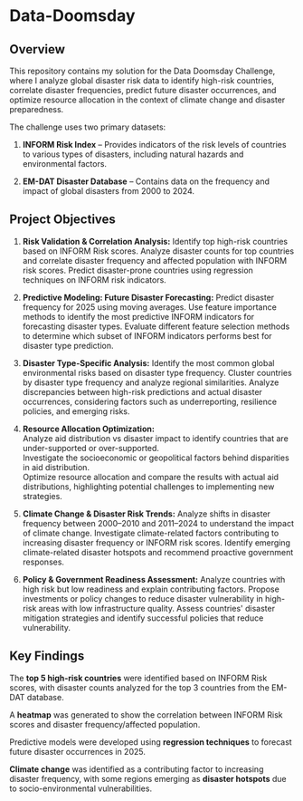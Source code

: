 # Data-Doomsday

## Overview
This repository contains my solution for the Data Doomsday Challenge, where I analyze global disaster risk data to identify high-risk countries, correlate disaster frequencies, predict future disaster occurrences, and optimize resource allocation in the context of climate change and disaster preparedness.

The challenge uses two primary datasets:

1. **INFORM Risk Index** – Provides indicators of the risk levels of countries to various types of disasters, including natural hazards and environmental factors.

2. **EM-DAT Disaster Database** – Contains data on the frequency and impact of global disasters from 2000 to 2024.

## Project Objectives
1. **Risk Validation & Correlation Analysis:**
  Identify top high-risk countries based on INFORM Risk scores.
  Analyze disaster counts for top countries and correlate disaster frequency and affected population with INFORM risk scores.
  Predict disaster-prone countries using regression techniques on INFORM risk indicators.

2. **Predictive Modeling: Future Disaster Forecasting:**
  Predict disaster frequency for 2025 using moving averages.
  Use feature importance methods to identify the most predictive INFORM indicators for forecasting disaster types.
  Evaluate different feature selection methods to determine which subset of INFORM indicators performs best for disaster type prediction.

3. **Disaster Type-Specific Analysis:**
  Identify the most common global environmental risks based on disaster type frequency.
  Cluster countries by disaster type frequency and analyze regional similarities.
  Analyze discrepancies between high-risk predictions and actual disaster occurrences, considering factors such as underreporting, resilience policies, and emerging risks.

4. **Resource Allocation Optimization:**  
  Analyze aid distribution vs disaster impact to identify countries that are under-supported or over-supported.  
  Investigate the socioeconomic or geopolitical factors behind disparities in aid distribution.  
  Optimize resource allocation and compare the results with actual aid distributions, highlighting potential challenges to implementing new strategies.

5. **Climate Change & Disaster Risk Trends:**
  Analyze shifts in disaster frequency between 2000–2010 and 2011–2024 to understand the impact of climate change.
  Investigate climate-related factors contributing to increasing disaster frequency or INFORM risk scores.
  Identify emerging climate-related disaster hotspots and recommend proactive government responses.

6. **Policy & Government Readiness Assessment:**
  Analyze countries with high risk but low readiness and explain contributing factors.
  Propose investments or policy changes to reduce disaster vulnerability in high-risk areas with low infrastructure quality.
  Assess countries' disaster mitigation strategies and identify successful policies that reduce vulnerability.

## Key Findings
The **top 5 high-risk countries** were identified based on INFORM Risk scores, with disaster counts analyzed for the top 3 countries from the EM-DAT database.

A **heatmap** was generated to show the correlation between INFORM Risk scores and disaster frequency/affected population.

Predictive models were developed using **regression techniques** to forecast future disaster occurrences in 2025.

**Climate change** was identified as a contributing factor to increasing disaster frequency, with some regions emerging as **disaster hotspots** due to socio-environmental vulnerabilities.

